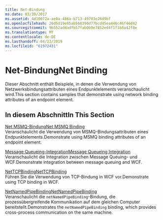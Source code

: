 ```yaml
---
title: Net-Bindung
ms.date: 03/30/2017
ms.assetid: 4d10072a-ae0a-486a-b713-49703e26d9bf
ms.openlocfilehash: 26d5d19e85ab560390d77bcd45ea446c46f46d42
ms.sourcegitcommit: 9b552addadfb57fab0b9e7852ed4f1f1b8a42f8e
ms.translationtype: MT
ms.contentlocale: de-DE
ms.lasthandoff: 04/23/2019
ms.locfileid: "61972431"
---
```

# <a name="net-binding"></a><span data-ttu-id="17e34-102">Net-Bindung</span><span class="sxs-lookup"><span data-stu-id="17e34-102">Net Binding</span></span>
<span data-ttu-id="17e34-103">Dieser Abschnitt enthält Beispiele, in denen die Verwendung von Netzwerksbindungsattributen eines Endpunktelements veranschaulicht wird.</span><span class="sxs-lookup"><span data-stu-id="17e34-103">This section contains samples that demonstrate using network binding attributes of an endpoint element.</span></span>  
  
## <a name="in-this-section"></a><span data-ttu-id="17e34-104">In diesem Abschnitt</span><span class="sxs-lookup"><span data-stu-id="17e34-104">In This Section</span></span>  
 [<span data-ttu-id="17e34-105">Net MSMQ-Bindung</span><span class="sxs-lookup"><span data-stu-id="17e34-105">Net MSMQ Binding</span></span>](../../../../docs/framework/wcf/samples/net-msmq-binding.md)  
 <span data-ttu-id="17e34-106">Veranschaulicht die Verwendung von MSMQ-Bindungsattributen eines Endpunktelements.</span><span class="sxs-lookup"><span data-stu-id="17e34-106">Demonstrate using MSMQ binding attributes of an endpoint element.</span></span>  
  
 [<span data-ttu-id="17e34-107">Message Queueing-Integration</span><span class="sxs-lookup"><span data-stu-id="17e34-107">Message Queueing Integration</span></span>](../../../../docs/framework/wcf/samples/message-queueing-integration.md)  
 <span data-ttu-id="17e34-108">Veranschaulicht die Integration zwischen Message Queuing- und WCF.</span><span class="sxs-lookup"><span data-stu-id="17e34-108">Demonstrate integration between message queuing and WCF.</span></span>  
  
 [<span data-ttu-id="17e34-109">NetTCPBinding</span><span class="sxs-lookup"><span data-stu-id="17e34-109">NetTCPBinding</span></span>](../../../../docs/framework/wcf/samples/nettcpbinding.md)  
 <span data-ttu-id="17e34-110">Führen Sie die Verwendung von TCP-Bindung in WCF vor.</span><span class="sxs-lookup"><span data-stu-id="17e34-110">Demonstrate using TCP binding in WCF.</span></span>  
  
 [<span data-ttu-id="17e34-111">NetNamedPipeBinding</span><span class="sxs-lookup"><span data-stu-id="17e34-111">NetNamedPipeBinding</span></span>](../../../../docs/framework/wcf/samples/netnamedpipebinding.md)  
 <span data-ttu-id="17e34-112">Veranschaulicht die `netNamedPipeBinding`-Bindung, die prozessübergreifende Kommunikation auf dem gleichen Computer bereitstellt.</span><span class="sxs-lookup"><span data-stu-id="17e34-112">Demonstrates the `netNamedPipeBinding` binding, which provides cross-process communication on the same machine.</span></span>
